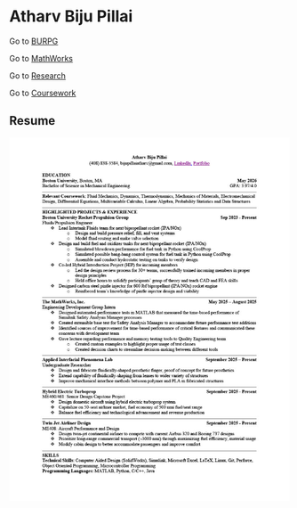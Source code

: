 # Atharv Biju Pillai
Go to [BURPG](BURPG.md)

Go to [MathWorks](MathWorks.md)

Go to [Research](Research.md)

Go to [Coursework](Coursework.md)


## Resume
![Resume](/images/AtharvBijuPillai-Resume.jpg)

